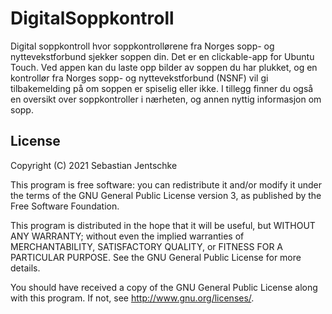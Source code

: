 # DigitalSoppkontroll

Digital soppkontroll hvor soppkontrollørene fra Norges sopp- og nyttevekstforbund sjekker soppen din. Det er en clickable-app for Ubuntu Touch. Ved appen kan du laste opp bilder av soppen du har plukket, og en kontrollør fra Norges sopp- og nyttevekstforbund (NSNF) vil gi tilbakemelding på om soppen er spiselig eller ikke. I tillegg finner du også en oversikt over soppkontroller i nærheten, og annen nyttig informasjon om sopp.

## License

Copyright (C) 2021  Sebastian Jentschke

This program is free software: you can redistribute it and/or modify it under the terms of the GNU General Public License version 3, as published
by the Free Software Foundation.

This program is distributed in the hope that it will be useful, but WITHOUT ANY WARRANTY; without even the implied warranties of MERCHANTABILITY, SATISFACTORY QUALITY, or FITNESS FOR A PARTICULAR PURPOSE.  See the GNU General Public License for more details.

You should have received a copy of the GNU General Public License along with this program.  If not, see <http://www.gnu.org/licenses/>.
